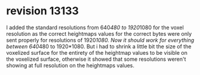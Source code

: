# revision 13133

I added the standard resolutions from 640*480 to 1920*1080 for the voxel resolution as the correct heightmaps values for the correct bytes were only sent properly for resolutions of 1920*1080. Now it should work for everything between 640*480 to 1920*1080. But i had to shrink a little bit the size of the voxelized surface for the entirety of the heightmap values to be visible on the voxelized surface, otherwise it showed that some resolutions weren't showing at full resolution on the heightmaps values.
